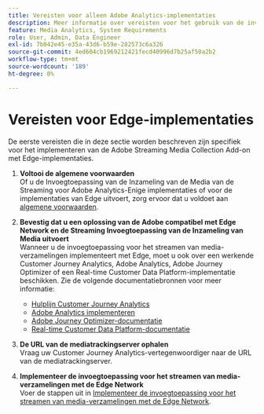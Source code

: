 ```yaml
---
title: Vereisten voor alleen Adobe Analytics-implementaties
description: Meer informatie over vereisten voor het gebruik van de invoegtoepassing voor het streamen van media-verzamelingen met alleen Adobe Analytics-implementaties of Edge-implementaties
feature: Media Analytics, System Requirements
role: User, Admin, Data Engineer
exl-id: 7b042e45-e35a-43d6-b59e-282573c6a326
source-git-commit: 4ed604cb1969212421fecd40996d7b25af50a2b2
workflow-type: tm+mt
source-wordcount: '189'
ht-degree: 0%

---
```


# Vereisten voor Edge-implementaties

De eerste vereisten die in deze sectie worden beschreven zijn specifiek voor het implementeren van de Adobe Streaming Media Collection Add-on met Edge-implementaties.

1. **Voltooi de algemene voorwaarden**<br>
Of u de Invoegtoepassing van de Inzameling van de Media van de Streaming voor Adobe Analytics-Enige implementaties of voor de implementaties van Edge uitvoert, zorg ervoor dat u voldoet aan [algemene voorwaarden](/help/getting-started/prereqs.md).

1. **Bevestig dat u een oplossing van de Adobe compatibel met Edge Network en de Streaming Invoegtoepassing van de Inzameling van Media uitvoert**<br>
Wanneer u de invoegtoepassing voor het streamen van media-verzamelingen implementeert met Edge, moet u ook over een werkende Customer Journey Analytics, Adobe Analytics, Adobe Journey Optimizer of een Real-time Customer Data Platform-implementatie beschikken. Zie de volgende documentatiebronnen voor meer informatie:
   * [Hulplijn Customer Journey Analytics](https://experienceleague.adobe.com/docs/analytics-platform/using/cja-landing.html?lang=en)
   * [Adobe Analytics implementeren](https://experienceleague.adobe.com/docs/analytics/implementation/home.html)
   * [Adobe Journey Optimizer-documentatie](https://experienceleague.adobe.com/docs/journey-optimizer.html)
   * [Real-time Customer Data Platform-documentatie](https://experienceleague.adobe.com/docs/real-time-customer-data-platform.html)

1. **De URL van de mediatrackingserver ophalen**<br>
Vraag uw Customer Journey Analytics-vertegenwoordiger naar de URL van de mediatrackingserver. <!-- This is the `collection-api-server` URL for the Mobile SDK, the JavaScript SDK, and the non-collection-api tracking server for Roku. Domain names for API implementation is: `[your_namespace].hb-api.omtrdc.net`. -->

1. **Implementeer de invoegtoepassing voor het streamen van media-verzamelingen met de Edge Network**<br>
Voer de stappen uit in [Implementeer de invoegtoepassing voor het streamen van media-verzamelingen met de Edge Network](/help/implementation/edge/implementation-edge.md).

